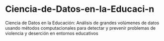 # Ciencia-de-Datos-en-la-Educaci-n
Ciencia de Datos en la Educación: Análisis de grandes volúmenes de datos usando métodos computacionales para detectar y prevenir problemas de violencia y deserción en entornos educativos
